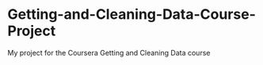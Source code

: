 Getting-and-Cleaning-Data-Course-Project
========================================

My project for the Coursera Getting and Cleaning Data course
